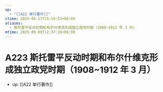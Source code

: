 ```yaml
---
up:
  - "[[A22 单行著作]]"
ctime: 2025-04-17T15:19:53+08:00
aliases:
  - 斯托雷平反动时期和布尔什维克形成独立政党时期（1908~1912 年 3 月）
mtime: 2025-09-09T12:37:20+08:00
---
```


# A223 斯托雷平反动时期和布尔什维克形成独立政党时期（1908~1912 年 3 月）

- up: [[A22 单行著作]]
